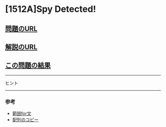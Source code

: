 # \[1512A\]Spy Detected!

## [問題のURL](https://codeforces.com/problemset/problem/1512/A)
## [解説のURL](https://codeforces.com/blog/entry/89535)
## [この問題の結果](https://codeforces.com/contest/1512/status)

-----
ヒント



-----
### 参考
* [範囲for文](https://cpprefjp.github.io/lang/cpp11/range_based_for.html)
* [配列のコピー](https://en.cppreference.com/w/cpp/algorithm/copy)